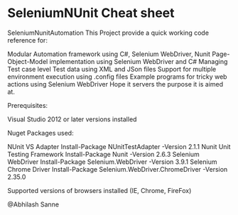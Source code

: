# SeleniumNUnit Cheat sheet

SeleniumNunitAutomation
This Project provide a quick working code reference for:

Modular Automation framework using C#, Selenium WebDriver, Nunit
Page-Object-Model implementation using Selenium WebDriver and C#
Managing Test case level Test data using XML and JSon files
Support for multiple environment execution using .config files
Example programs for tricky web actions using Selenium WebDriver
Hope it servers the purpose it is aimed at.

Prerequisites:

Visual Studio 2012 or later versions installed

Nuget Packages used: 

NUnit VS Adapter				Install-Package NUnitTestAdapter -Version 2.1.1
Nunit Unit Testing Framework	Install-Package Nunit -Version 2.6.3
Selenium WebDriver				Install-Package Selenium.WebDriver -Version 3.9.1
Selenium Chrome Driver			Install-Package Selenium.WebDriver.ChromeDriver -Version 2.35.0

Supported versions of browsers installed (IE, Chrome, FireFox)





@Abhilash Sanne
